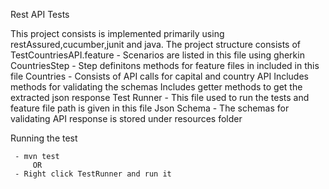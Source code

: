 Rest API Tests

This project consists is implemented primarily using restAssured,cucumber,junit and java.
The project structure consists of
TestCountriesAPI.feature - Scenarios are listed in this file using gherkin
CountriesStep - Step definitons methods for feature files in included in this file
Countries - Consists of API calls for capital and country API
            Includes methods for validating the schemas
            Includes getter methods to get the extracted json response
Test Runner - This file used to run the tests and feature file path is given in this file
Json Schema - The schemas for validating API response is stored under resources folder

Running the test
```
 - mvn test
     OR
 - Right click TestRunner and run it 
```